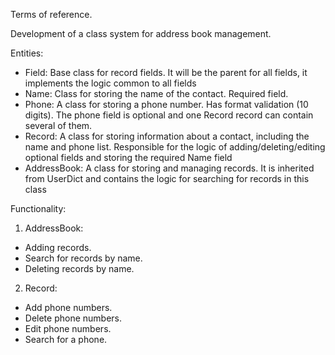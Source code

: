 Terms of reference.

Development of a class system for address book management.

Entities:

 - Field: Base class for record fields. It will be the parent for all fields, it implements the logic common to all fields
 - Name: Class for storing the name of the contact. Required field.
 - Phone: A class for storing a phone number. Has format validation (10 digits). The phone field is optional and one Record record can contain several of them.
 - Record: A class for storing information about a contact, including the name and phone list. Responsible for the logic of adding/deleting/editing optional fields and storing the required Name field
 - AddressBook: A class for storing and managing records. It is inherited from UserDict and contains the logic for searching for records in this class

Functionality:

1. AddressBook:
 - Adding records.
 - Search for records by name.
 - Deleting records by name.
2. Record:
 - Add phone numbers.
 - Delete phone numbers.
 - Edit phone numbers.
 - Search for a phone.
